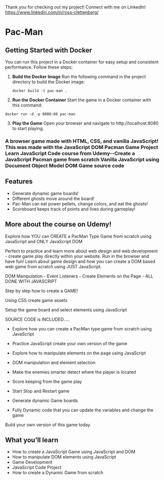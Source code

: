 Thank you for checking out my project! Connect with me on LinkedIn! https://www.linkedin.com/in/ross-clettenberg/

# Pac-Man

## Getting Started with Docker

You can run this project in a Docker container for easy setup and consistent performance. Follow these steps:

1. **Build the Docker Image**
   Run the following command in the project directory to build the Docker image:

   ```
   docker build -t pac-man .
   ```
2. **Run the Docker Container**
Start the game in a Docker container with this command:

```
docker run -d -p 8080:80 pac-man
```

3. **Play the Game**
Open your browser and navigate to http://localhost:8080 to start playing.

### A browser game made with HTML, CSS, and vanilla JavaScript! This was made with the JavaScript DOM Pacman Game Project Learn JavaScript Code course from Udemy--Create a JavaScript Pacman game from scratch Vanilla JavaScript using Document Object Model DOM Game source code

## Features
- Generate dynamic game boards!
- Different ghosts move around the board!
- Pac-Man can eat power pellets, change colors, and eat the ghosts!
- Scoreboard keeps track of points and lives during gameplay!


## More about the course on Udemy!

Explore how YOU can CREATE a PacMan Type Game from scratch using JavaScript and ONLY JavaScript DOM

Perfect to practice and learn more about web design and web development - create game play directly within your website.  Run in the browser and have fun!   Learn about game design and how you can create a DOM based web game from scratch using JUST JavaScript.

DOM Manipulation - Event Listeners - Create Elements on the Page - ALL DONE WITH JAVASCRIPT

Step by step how to create a GAME!

Using CSS create game assets

Setup the game board and select elements using JavaScript

SOURCE CODE is INCLUDED.....

- Explore how you can create a PacMan type game from scratch using JavaScript

- Practice JavaScript create your own version of the game

- Explore how to manipulate elements on the page using JavaScript

- DOM manipulation and element selection

- Make the enemies smarter detect where the player is located

- Score keeping from the game play

- Start Stop and Restart game

- Generate dynamic Game boards

- Fully Dynamic code that you can update the variables and change the game

Build your own version of this game today.

## What you’ll learn
- How to create a JavaScript Game using JavaScript and DOM
- How to manipulate DOM elements using JavaScript
- Game Development
- JavaScript Code Project
- How to create a Dynamic Game from scratch